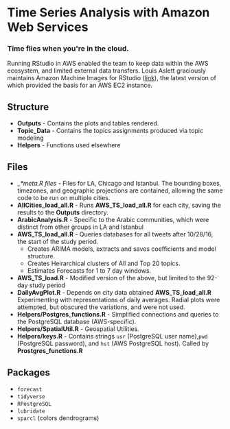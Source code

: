 # Time Series Analysis with Amazon Web Services
### Time flies when you're in the cloud.

Running RStudio in AWS enabled the team to keep data within the AWS ecosystem, and limited external data transfers. Louis Aslett graciously maintains Amazon Machine Images for RStudio ([link](http://www.louisaslett.com/RStudio_AMI/)), the latest version of which provided the basis for an AWS EC2 instance.

## Structure
* __Outputs__ - Contains the plots and tables rendered.
* __Topic_Data__ - Contains the topics assignments produced via topic modeling
* __Helpers__ - Functions used elsewhere

## Files
* __*_meta.R files__ - Files for LA, Chicago and Istanbul. The bounding boxes, timezones, and geographic projections are contained, allowing the same code to be run on multiple cities.
* __AllCities_load_all.R__ - Runs __AWS_TS_load_all.R__ for each city, saving the results to the __Outputs__ directory.
* __ArabicAnalysis.R__ - Specific to the Arabic communities, which were distinct from other groups in LA and Istanbul
* __AWS_TS_load_all.R__ - Queries databases for all tweets after 10/28/16, the start of the study period.
  * Creates ARIMA models, extracts and saves coefficients and model structure.
  * Creates Heirarchical clusters of All and Top 20 topics.
  * Estimates Forecasts for 1 to 7 day windows.
* __AWS_TS_load.R__ - Modified version of the above, but limited to the 92-day study period
* __DailyAvgPlot.R__ - Depends on city data obtained __AWS_TS_load_all.R__ Experimenting with representations of daily averages. Radial plots were attempted, but obscured the variations, and were not used.
* __Helpers/Postgres_functions.R__ - Simplified connections and queries to the PostgreSQL database (AWS-specific).
* __Helpers/SpatialUtil.R__ - Geospatial Utilities.
* __Helpers/keys.R__ - Contains strings `usr` (PostgreSQL user name),`pwd` (PostgreSQL password), and `hst` (AWS PostgreSQL host). Called by __Prostgres_functions.R__


## Packages
* `forecast`
* `tidyverse`
* `RPostgreSQL`
* `lubridate`
* `sparcl` (colors dendrograms)
